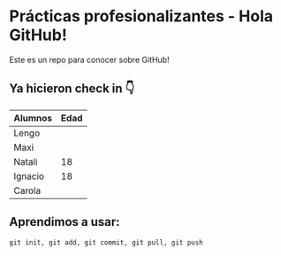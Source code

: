 # Prácticas profesionalizantes - Hola GitHub!
Este es un repo para conocer sobre GitHub!

## Ya hicieron check in 👇

| Alumnos       | Edad       |
| ------------- | ---------- |
| Lengo         |            |
| Maxi          |            |
| Natali        | 18         |
| Ignacio       | 18         |
| Carola        |            |

## Aprendimos a usar:
```
git init, git add, git commit, git pull, git push 
```